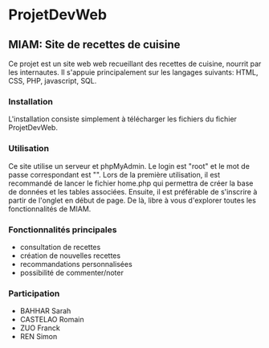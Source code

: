# ProjetDevWeb

## MIAM: Site de recettes de cuisine

Ce projet est un site web web recueillant des recettes de cuisine, nourrit par les internautes.
Il s'appuie principalement sur les langages suivants: HTML, CSS, PHP, javascript, SQL.

### Installation
L'installation consiste simplement à télécharger les fichiers du fichier ProjetDevWeb.

### Utilisation
Ce site utilise un serveur et phpMyAdmin. Le login est "root" et le mot de passe correspondant est "".
Lors de la première utilisation, il est recommandé de lancer le fichier home.php qui permettra de créer la base de données et les tables associées.
Ensuite, il est préférable de s'inscrire à partir de l'onglet en début de page. De là, libre à vous d'explorer toutes les fonctionnalités de MIAM.

### Fonctionnalités principales
- consultation de recettes
- création de nouvelles recettes
- recommandations personnalisées
- possibilité de commenter/noter

### Participation
- BAHHAR Sarah
- CASTELAO Romain
- ZUO Franck
- REN Simon
